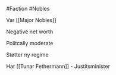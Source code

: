 #Faction 
#Nobles 

Var [[Major Nobles]]

Negative net worth

Politcally moderate

Støtter ny regime

Har [[Tunar Fethermann]] - Justitsminister